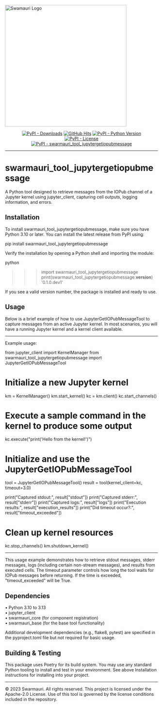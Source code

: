 <!-- Swarmauri Branding & Badges -->
<img src="https://res.cloudinary.com/dbjmpekvl/image/upload/v1730099724/Swarmauri-logo-lockup-2048x757_hww01w.png" alt="Swamauri Logo" width="400"/>

<p align="center">
    <a href="https://pypi.org/project/swarmauri_tool_jupytergetiopubmessage/">
        <img src="https://img.shields.io/pypi/dm/swarmauri_tool_jupytergetiopubmessage" alt="PyPI - Downloads"/></a>
    <a href="https://github.com/swarmauri/swarmauri-sdk/pkgs/community/swarmauri_tool_jupytergetiopubmessage">
        <img src="https://hits.seeyoufarm.com/api/count/incr/badge.svg?url=https://github.com/swarmauri/swarmauri-sdk/pkgs/community/swarmauri_tool_jupytergetiopubmessage&count_bg=%2379C83D&title_bg=%23555555&icon=&icon_color=%23E7E7E7&title=hits&edge_flat=false" alt="GitHub Hits"/></a>
    <a href="https://pypi.org/project/swarmauri_tool_jupytergetiopubmessage/">
        <img src="https://img.shields.io/pypi/pyversions/swarmauri_tool_jupytergetiopubmessage" alt="PyPI - Python Version"/></a>
    <a href="https://pypi.org/project/swarmauri_tool_jupytergetiopubmessage/">
        <img src="https://img.shields.io/pypi/l/swarmauri_tool_jupytergetiopubmessage" alt="PyPI - License"/></a>
    <br />
    <a href="https://pypi.org/project/swarmauri_tool_jupytergetiopubmessage/">
        <img src="https://img.shields.io/pypi/v/swarmauri_tool_jupytergetiopubmessage?label=swarmauri_tool_jupytergetiopubmessage&color=green" alt="PyPI - swarmauri_tool_jupytergetiopubmessage"/></a>
</p>

---

# swarmauri_tool_jupytergetiopubmessage

A Python tool designed to retrieve messages from the IOPub channel of a Jupyter kernel using jupyter_client, capturing cell outputs, logging information, and errors.

## Installation

To install swarmauri_tool_jupytergetiopubmessage, make sure you have Python 3.10 or later. You can install the latest release from PyPI using:

  pip install swarmauri_tool_jupytergetiopubmessage

Verify the installation by opening a Python shell and importing the module:

  python
  >>> import swarmauri_tool_jupytergetiopubmessage
  >>> print(swarmauri_tool_jupytergetiopubmessage.__version__)
  '0.1.0.dev1'

If you see a valid version number, the package is installed and ready to use.

## Usage

Below is a brief example of how to use JupyterGetIOPubMessageTool to capture messages from an active Jupyter kernel. In most scenarios, you will have a running Jupyter kernel and a kernel client available.

--------------------------------------------------------------------------------
Example usage:

from jupyter_client import KernelManager
from swarmauri_tool_jupytergetiopubmessage import JupyterGetIOPubMessageTool

# Initialize a new Jupyter kernel
km = KernelManager()
km.start_kernel()
kc = km.client()
kc.start_channels()

# Execute a sample command in the kernel to produce some output
kc.execute("print('Hello from the kernel!')")

# Initialize and use the JupyterGetIOPubMessageTool
tool = JupyterGetIOPubMessageTool()
result = tool(kernel_client=kc, timeout=3.0)

print("Captured stdout:", result["stdout"])
print("Captured stderr:", result["stderr"])
print("Captured logs:", result["logs"])
print("Execution results:", result["execution_results"])
print("Did timeout occur?:", result["timeout_exceeded"])

# Clean up kernel resources
kc.stop_channels()
km.shutdown_kernel()

--------------------------------------------------------------------------------

This usage example demonstrates how to retrieve stdout messages, stderr messages, logs (including certain non-stream messages), and results from executed cells. The timeout parameter controls how long the tool waits for IOPub messages before returning. If the time is exceeded, "timeout_exceeded" will be True.

## Dependencies

• Python 3.10 to 3.13  
• jupyter_client  
• swarmauri_core (for component registration)  
• swarmauri_base (for the base tool functionality)  

Additional development dependencies (e.g., flake8, pytest) are specified in the pyproject.toml file but not required for basic usage.

## Building & Testing

This package uses Poetry for its build system. You may use any standard Python tooling to install and test in your environment. See above Installation instructions for installing into your project.

---

© 2023 Swarmauri. All rights reserved. This project is licensed under the Apache-2.0 License. Use of this tool is governed by the license conditions included in the repository.